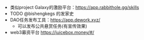 - 类似project Galaxy的激励平台：https://app.rabbithole.gg/skills
- TODO @bishengkegs 的发家史
- DAO任务发布工具：https://app.dework.xyz/
	- 可以发布公共悬赏任务(有宣传效果)
- web3募资平台 https://juicebox.money/#/